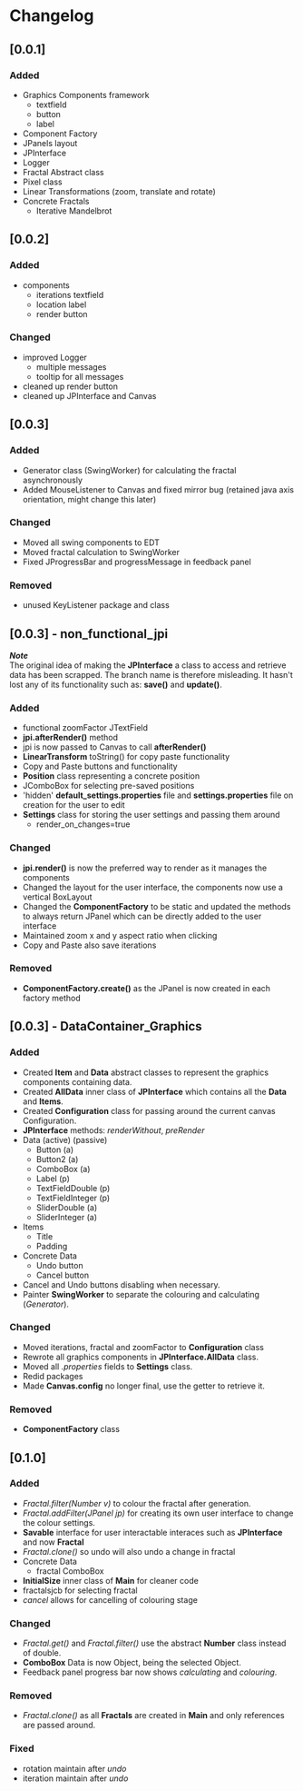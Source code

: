 # Changelog

## [0.0.1]
### Added
- Graphics Components framework
  - textfield
  - button
  - label
- Component Factory
- JPanels layout
- JPInterface
- Logger
- Fractal Abstract class
- Pixel class
- Linear Transformations (zoom, translate and rotate)
- Concrete Fractals
  - Iterative Mandelbrot

## [0.0.2]
### Added
- components
  - iterations textfield
  - location label
  - render button

### Changed
- improved Logger
  - multiple messages
  - tooltip for all messages
- cleaned up render button
- cleaned up JPInterface and Canvas

## [0.0.3]
### Added
- Generator class (SwingWorker) for calculating the fractal asynchronously  
- Added MouseListener to Canvas and fixed mirror bug (retained java axis orientation, might change this later)

### Changed
- Moved all swing components to EDT
- Moved fractal calculation to SwingWorker
- Fixed JProgressBar and progressMessage in feedback panel

### Removed
- unused KeyListener package and class

## [0.0.3] - non_functional_jpi

***Note*** <br>
The original idea of making the **JPInterface** a class to access and retrieve data has been scrapped. The branch name is therefore misleading. It hasn't lost any of its functionality such as: **save()** and **update()**.

### Added
- functional zoomFactor JTextField
- **jpi.afterRender()** method
- jpi is now passed to Canvas to call **afterRender()** 
- **LinearTransform** toString() for copy paste functionality 
- Copy and Paste buttons and functionality
- **Position** class representing a concrete position
- JComboBox for selecting pre-saved positions
- 'hidden' **default_settings.properties** file and **settings.properties** file on creation for the user to edit
- **Settings** class for storing the user settings and passing them around
	- render_on_changes=true 

### Changed
- **jpi.render()** is now the preferred way to render as it manages the components
- Changed the layout for the user interface, the components now use a vertical BoxLayout
- Changed the **ComponentFactory** to be static and updated the methods to always return JPanel which can be directly added to the user interface
- Maintained zoom x and y aspect ratio when clicking
- Copy and Paste also save iterations

### Removed
- **ComponentFactory.create()** as the JPanel is now created in each factory method

## [0.0.3] - DataContainer_Graphics

### Added
- Created **Item** and **Data<T>** abstract classes to represent the graphics components containing data.
- Created **AllData** inner class of **JPInterface** which contains all the **Data<T>** and **Items**.
- Created **Configuration** class for passing around the current canvas Configuration.
- **JPInterface** methods: *renderWithout*, *preRender*
- Data (active) (passive)
	- Button (a)
	- Button2 (a)
	- ComboBox (a)
	- Label (p)
	- TextFieldDouble (p)
	- TextFieldInteger (p)
	- SliderDouble (a)
	- SliderInteger (a)
- Items
	- Title
	- Padding
- Concrete Data
	- Undo button
	- Cancel button
- Cancel and Undo buttons disabling when necessary. 
- Painter **SwingWorker** to separate the colouring and calculating (*Generator*).

### Changed
- Moved iterations, fractal and zoomFactor to **Configuration** class
- Rewrote all graphics components in **JPInterface.AllData** class. 
- Moved all *.properties* fields to **Settings** class.
- Redid packages
- Made **Canvas.config** no longer final, use the getter to retrieve it.

### Removed
- **ComponentFactory** class

## [0.1.0]

### Added
- *Fractal.filter(Number v)* to colour the fractal after generation.
- *Fractal.addFilter(JPanel jp)* for creating its own user interface to change the colour settings.
- **Savable** interface for user interactable interaces such as **JPInterface** and now **Fractal**
- *Fractal.clone()* so undo will also undo a change in fractal
- Concrete Data
	- fractal ComboBox
- **InitialSize** inner class of **Main** for cleaner code
- fractalsjcb for selecting fractal
- *cancel* allows for cancelling of colouring stage

### Changed
- *Fractal.get()* and *Fractal.filter()* use the abstract **Number** class instead of double.
- **ComboBox** Data is now Object, being the selected Object.
- Feedback panel progress bar now shows *calculating* and *colouring*.

### Removed
- *Fractal.clone()* as all **Fractals** are created in **Main** and only references are passed around.

### Fixed
- rotation maintain after *undo*
- iteration maintain after *undo*
